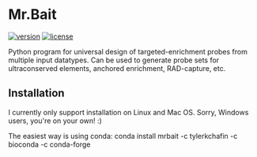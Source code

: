 # Mr.Bait 

[![version][version-badge]][CHANGELOG] [![license][license-badge]][LICENSE]

Python program for universal design of targeted-enrichment probes from multiple input datatypes. Can be used to generate probe sets for ultraconserved elements, anchored enrichment, RAD-capture, etc. 

## Installation
I currently only support installation on Linux and Mac OS. Sorry, Windows users, you're on your own! :) 

The easiest way is using conda:
   conda install mrbait -c tylerkchafin -c bioconda -c conda-forge 



[CHANGELOG]: ./CHANGELOG.md
[LICENSE]: ./LICENSE
[version-badge]: https://img.shields.io/badge/version-1.0.0-blue.svg
[license-badge]: 	https://img.shields.io/aur/license/yaourt.svg
